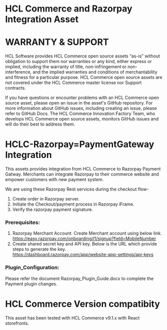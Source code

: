 # HCL Commerce and Razorpay Integration Asset

# WARRANTY & SUPPORT

HCL Software provides HCL Commerce open source assets “as-is” without obligation to support them nor warranties or any kind, either express or implied, including the warranty of title, non-infringement or non-interference, and the implied warranties and conditions of merchantability and fitness for a particular purpose. HCL Commerce open source assets are not covered under the HCL Commerce master license nor Support contracts.

If you have questions or encounter problems with an HCL Commerce open source asset, please open an issue in the asset's GitHub repository. For more information about GitHub issues, including creating an issue, please refer to GitHub Docs. The HCL Commerce Innovation Factory Team, who develops HCL Commerce open source assets, monitors GitHub issues and will do their best to address them.

# HCLC-Razorpay=PaymentGateway Integration
This assets provides integration from HCL Commerce to Razorpay Payment Gatway. Merchants can integrate Razorpay to their commerce website and empower customers with new payment system. 

We are using these Razorpay Rest services during the checkout flow-
1. Create order in Razorpay server.
2. Initiate the Checkout/payment process in Razorpay iFrame.
3. Verify the razorpay payment signature.

### Prerequisites:
1. Razorpay Merchant Account. Create Merchant account using below link.
https://easy.razorpay.com/onboarding/l1/signup?field=MobileNumber
2. Create shared secret key and API key. Below is the URL which provide steps to generate the key.
https://dashboard.razorpay.com/app/website-app-settings/api-keys

### Plugin_Configuration:
Please refer the document Razorpay_Plugin_Guide.docx to complete the Payment plugin changes.

# HCL Commerce Version compatibity
This asset has been tested with HCL Commerce v9.1.x with React storefronts.
